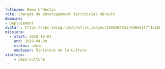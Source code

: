 ```yaml
---
fullname: Emma L'Hostis
role: Chargée de développement territorial Hérault
domaine: 
- Déploiement
avatar : https://pbs.twimg.com/profile_images/2666384631/0d0e51f7f151b0c5c17548f0831497b0_400x400.jpeg
missions:
  - start: 2018-10-01
    end: 2019-04-30
    status: admin
    employer: Ministère de la Culture
startups:
    - pass-culture
---
```

